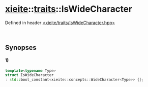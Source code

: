 # [xieite](../xieite.md)\:\:[traits](../traits.md)\:\:IsWideCharacter
Defined in header [<xieite/traits/IsWideCharacter.hpp>](../../include/xieite/traits/IsWideCharacter.hpp)

&nbsp;

## Synopses
#### 1)
```cpp
template<typename Type>
struct IsWideCharacter
: std::bool_constant<xieite::concepts::WideCharacter<Type>> {};
```
